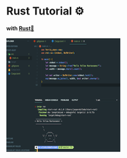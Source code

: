 # Rust Tutorial ⚙️

#### with [Rust🏡](https://www.rust-lang.org/learn/get-started)

<img src="https://github.com/jasper-oh/Rust-Tutorial/blob/master/rust.png" width="300" height="300">
